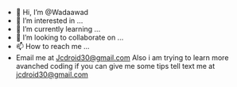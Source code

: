 - 👋 Hi, I’m @Wadaawad
- 👀 I’m interested in ...
- 🌱 I’m currently learning ...
- 💞️ I’m looking to collaborate on ...
- 📫 How to reach me ...
- Email me at Jcdroid30@gmail.com
Also i am trying to learn more avanched coding
if you can give me some tips tell text me at jcdroid30@gmail.com


<!---
Wadaawad/Wadaawad is a ✨ special ✨ repository because its `README.md` (this file) appears on your GitHub profile.
You can click the Preview link to take a look at your changes.
--->
